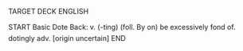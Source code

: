 TARGET DECK
ENGLISH

START
Basic
Dote
Back: v. (-ting) (foll. By on) be excessively fond of.  dotingly adv. [origin uncertain]
END
